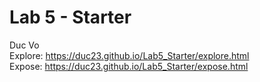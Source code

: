 # Lab 5 - Starter
Duc Vo <br>
Explore: https://duc23.github.io/Lab5_Starter/explore.html
<br>
Expose: https://duc23.github.io/Lab5_Starter/expose.html
